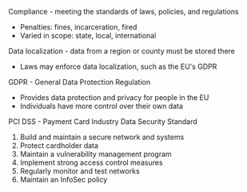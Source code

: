 Compliance - meeting the standards of laws, policies, and regulations
- Penalties: fines, incarceration, fired
- Varied in scope: state, local, international

Data localization - data from a region or county must be stored there
- Laws may enforce data localization, such as the EU's GDPR

GDPR - General Data Protection Regulation
- Provides data protection and privacy for people in the EU
- Individuals have more control over their own data

PCI DSS - Payment Card Industry Data Security Standard
1. Build and maintain a secure network and systems
2. Protect cardholder data
3. Maintain a vulnerability management program
4. Implement strong access control measures
5. Regularly monitor and test networks
6. Maintain an InfoSec policy